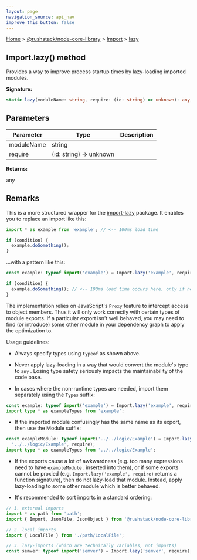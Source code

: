 ```yaml
---
layout: page
navigation_source: api_nav
improve_this_button: false
---
```



[Home](./index.md) &gt; [@rushstack/node-core-library](./node-core-library.md) &gt; [Import](./node-core-library.import.md) &gt; [lazy](./node-core-library.import.lazy.md)

## Import.lazy() method

Provides a way to improve process startup times by lazy-loading imported modules.

<b>Signature:</b>

```typescript
static lazy(moduleName: string, require: (id: string) => unknown): any;
```

## Parameters

|  Parameter | Type | Description |
|  --- | --- | --- |
|  moduleName | string |  |
|  require | (id: string) =&gt; unknown |  |

<b>Returns:</b>

any

## Remarks

This is a more structured wrapper for the [import-lazy](https://www.npmjs.com/package/import-lazy) package. It enables you to replace an import like this:

```ts
import * as example from 'example'; // <-- 100ms load time

if (condition) {
  example.doSomething();
}

```
...with a pattern like this:

```ts
const example: typeof import('example') = Import.lazy('example', require);

if (condition) {
  example.doSomething(); // <-- 100ms load time occurs here, only if needed
}

```
The implementation relies on JavaScript's `Proxy` feature to intercept access to object members. Thus it will only work correctly with certain types of module exports. If a particular export isn't well behaved, you may need to find (or introduce) some other module in your dependency graph to apply the optimization to.

Usage guidelines:

- Always specify types using `typeof` as shown above.

- Never apply lazy-loading in a way that would convert the module's type to `any` . Losing type safety seriously impacts the maintainability of the code base.

- In cases where the non-runtime types are needed, import them separately using the `Types` suffix:

```ts
const example: typeof import('example') = Import.lazy('example', require);
import type * as exampleTypes from 'example';

```
- If the imported module confusingly has the same name as its export, then use the Module suffix:

```ts
const exampleModule: typeof import('../../logic/Example') = Import.lazy(
  '../../logic/Example', require);
import type * as exampleTypes from '../../logic/Example';

```
- If the exports cause a lot of awkwardness (e.g. too many expressions need to have `exampleModule.` inserted into them), or if some exports cannot be proxied (e.g. `Import.lazy('example', require)` returns a function signature), then do not lazy-load that module. Instead, apply lazy-loading to some other module which is better behaved.

- It's recommended to sort imports in a standard ordering:

```ts
// 1. external imports
import * as path from 'path';
import { Import, JsonFile, JsonObject } from '@rushstack/node-core-library';

// 2. local imports
import { LocalFile } from './path/LocalFile';

// 3. lazy-imports (which are technically variables, not imports)
const semver: typeof import('semver') = Import.lazy('semver', require);

```
